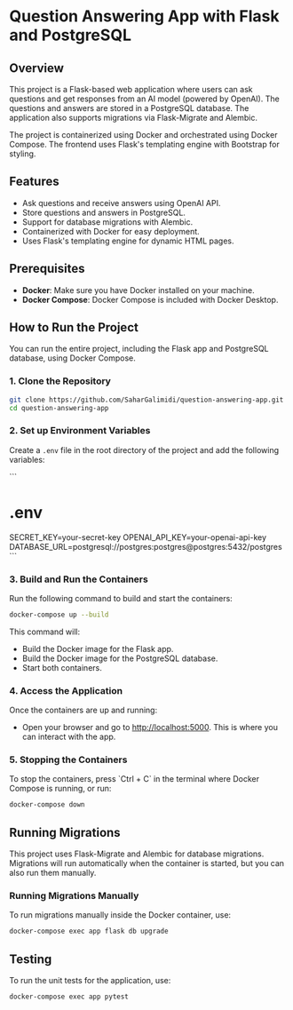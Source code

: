 
# Question Answering App with Flask and PostgreSQL

## Overview

This project is a Flask-based web application where users can ask questions and get responses from an AI model (powered by OpenAI). The questions and answers are stored in a PostgreSQL database. The application also supports migrations via Flask-Migrate and Alembic.

The project is containerized using Docker and orchestrated using Docker Compose. The frontend uses Flask's templating engine with Bootstrap for styling.

## Features

- Ask questions and receive answers using OpenAI API.
- Store questions and answers in PostgreSQL.
- Support for database migrations with Alembic.
- Containerized with Docker for easy deployment.
- Uses Flask's templating engine for dynamic HTML pages.

## Prerequisites

- **Docker**: Make sure you have Docker installed on your machine.
- **Docker Compose**: Docker Compose is included with Docker Desktop.

## How to Run the Project

You can run the entire project, including the Flask app and PostgreSQL database, using Docker Compose.

### 1. Clone the Repository

```bash
git clone https://github.com/SaharGalimidi/question-answering-app.git
cd question-answering-app
```

### 2. Set up Environment Variables

Create a `.env` file in the root directory of the project and add the following variables:

\`\`\`
# .env
SECRET_KEY=your-secret-key
OPENAI_API_KEY=your-openai-api-key
DATABASE_URL=postgresql://postgres:postgres@postgres:5432/postgres
\`\`\`

### 3. Build and Run the Containers

Run the following command to build and start the containers:

```bash
docker-compose up --build
```

This command will:

- Build the Docker image for the Flask app.
- Build the Docker image for the PostgreSQL database.
- Start both containers.

### 4. Access the Application

Once the containers are up and running:

- Open your browser and go to [http://localhost:5000](http://localhost:5000). This is where you can interact with the app.

### 5. Stopping the Containers

To stop the containers, press \`Ctrl + C\` in the terminal where Docker Compose is running, or run:

```bash
docker-compose down
```

## Running Migrations

This project uses Flask-Migrate and Alembic for database migrations. Migrations will run automatically when the container is started, but you can also run them manually.

### Running Migrations Manually

To run migrations manually inside the Docker container, use:

```bash
docker-compose exec app flask db upgrade
```

## Testing

To run the unit tests for the application, use:

```bash
docker-compose exec app pytest
```
